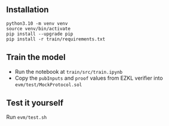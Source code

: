 ## Installation
```
python3.10 -m venv venv
source venv/bin/activate
pip install --upgrade pip
pip install -r train/requirements.txt
```

## Train the model
- Run the notebook at `train/src/train.ipynb`
- Copy the `pubInputs` and `proof` values from EZKL verifier into `evm/test/MockProtocol.sol`

## Test it yourself
Run `evm/test.sh`
